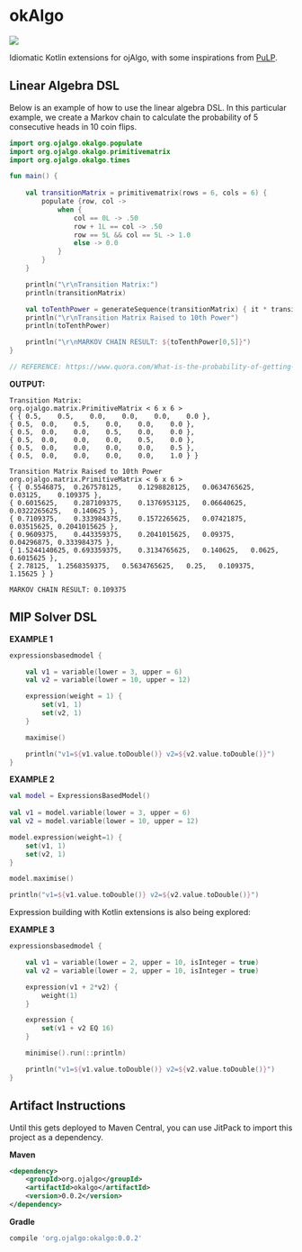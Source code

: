 # okAlgo


[![](https://jitpack.io/v/optimatika/okAlgo.svg)](https://jitpack.io/#optimatika/okAlgo)

Idiomatic Kotlin extensions for ojAlgo, with some inspirations from [PuLP](https://github.com/coin-or/pulp). 

## Linear Algebra DSL 

Below is an example of how to use the linear algebra DSL. In this particular example, we create a Markov chain to calculate the probability of 5 consecutive heads in 10 coin flips. 

```kotlin 
import org.ojalgo.okalgo.populate
import org.ojalgo.okalgo.primitivematrix
import org.ojalgo.okalgo.times

fun main() {
	
	val transitionMatrix = primitivematrix(rows = 6, cols = 6) {
		populate {row, col ->
			when {
				col == 0L -> .50
				row + 1L == col -> .50
				row == 5L && col == 5L -> 1.0
				else -> 0.0
			}
		}
	}

	println("\r\nTransition Matrix:")
	println(transitionMatrix)

	val toTenthPower = generateSequence(transitionMatrix) { it * transitionMatrix }.take(10).last()
	println("\r\nTransition Matrix Raised to 10th Power")
	println(toTenthPower)

	println("\r\nMARKOV CHAIN RESULT: ${toTenthPower[0,5]}")
}

// REFERENCE: https://www.quora.com/What-is-the-probability-of-getting-5-consecutive-heads-in-10-tosses-of-a-fair-coin
```

**OUTPUT:**

```
Transition Matrix:
org.ojalgo.matrix.PrimitiveMatrix < 6 x 6 >
{ { 0.5,	0.5,	0.0,	0.0,	0.0,	0.0 },
{ 0.5,	0.0,	0.5,	0.0,	0.0,	0.0 },
{ 0.5,	0.0,	0.0,	0.5,	0.0,	0.0 },
{ 0.5,	0.0,	0.0,	0.0,	0.5,	0.0 },
{ 0.5,	0.0,	0.0,	0.0,	0.0,	0.5 },
{ 0.5,	0.0,	0.0,	0.0,	0.0,	1.0 } }

Transition Matrix Raised to 10th Power
org.ojalgo.matrix.PrimitiveMatrix < 6 x 6 >
{ { 0.5546875,	0.267578125,	0.1298828125,	0.0634765625,	0.03125,	0.109375 },
{ 0.6015625,	0.287109375,	0.1376953125,	0.06640625,	0.0322265625,	0.140625 },
{ 0.7109375,	0.333984375,	0.1572265625,	0.07421875,	0.03515625,	0.2041015625 },
{ 0.9609375,	0.443359375,	0.2041015625,	0.09375,	0.04296875,	0.333984375 },
{ 1.5244140625,	0.693359375,	0.3134765625,	0.140625,	0.0625,	0.6015625 },
{ 2.78125,	1.2568359375,	0.5634765625,	0.25,	0.109375,	1.15625 } }

MARKOV CHAIN RESULT: 0.109375
```

## MIP Solver DSL

**EXAMPLE 1**

```kotlin 
expressionsbasedmodel {

    val v1 = variable(lower = 3, upper = 6)
    val v2 = variable(lower = 10, upper = 12)

    expression(weight = 1) {
        set(v1, 1)
        set(v2, 1)
    }

    maximise()

    println("v1=${v1.value.toDouble()} v2=${v2.value.toDouble()}")
}
```

**EXAMPLE 2**


```kotlin 
val model = ExpressionsBasedModel()
        
val v1 = model.variable(lower = 3, upper = 6)
val v2 = model.variable(lower = 10, upper = 12)

model.expression(weight=1) {
    set(v1, 1)
    set(v2, 1)
}

model.maximise()

println("v1=${v1.value.toDouble()} v2=${v2.value.toDouble()}")
```


Expression building with Kotlin extensions is also being explored:


**EXAMPLE 3**

```kotlin 
expressionsbasedmodel {

    val v1 = variable(lower = 2, upper = 10, isInteger = true)
    val v2 = variable(lower = 2, upper = 10, isInteger = true)

    expression(v1 + 2*v2) {
        weight(1)
    }

    expression {
        set(v1 + v2 EQ 16)
    }

    minimise().run(::println)

    println("v1=${v1.value.toDouble()} v2=${v2.value.toDouble()}")
}
```

## Artifact Instructions

Until this gets deployed to Maven Central, you can use JitPack to import this project as a dependency.

**Maven**

```xml
<dependency>
    <groupId>org.ojalgo</groupId>
    <artifactId>okalgo</artifactId>
    <version>0.0.2</version>
</dependency>
```

**Gradle**

```groovy
compile 'org.ojalgo:okalgo:0.0.2'
```

